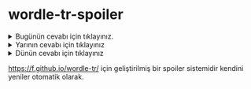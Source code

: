 # wordle-tr-spoiler

<details>
  <summary>Bugünün cevabı için tıklayınız.</summary>
  <br>
    <b> süzük </b>
</details>

<details>
  <summary>Yarının cevabı için tıklayınız</summary>
  <br>
   <b> hazcı </b>
</details>

<details>
  <summary>Dünün cevabı için tıklayınız </summary>
  <br>
  <b> mutlu </b>
</details>

https://f.github.io/wordle-tr/ için geliştirilmiş bir spoiler sistemidir kendini yeniler otomatik olarak.

